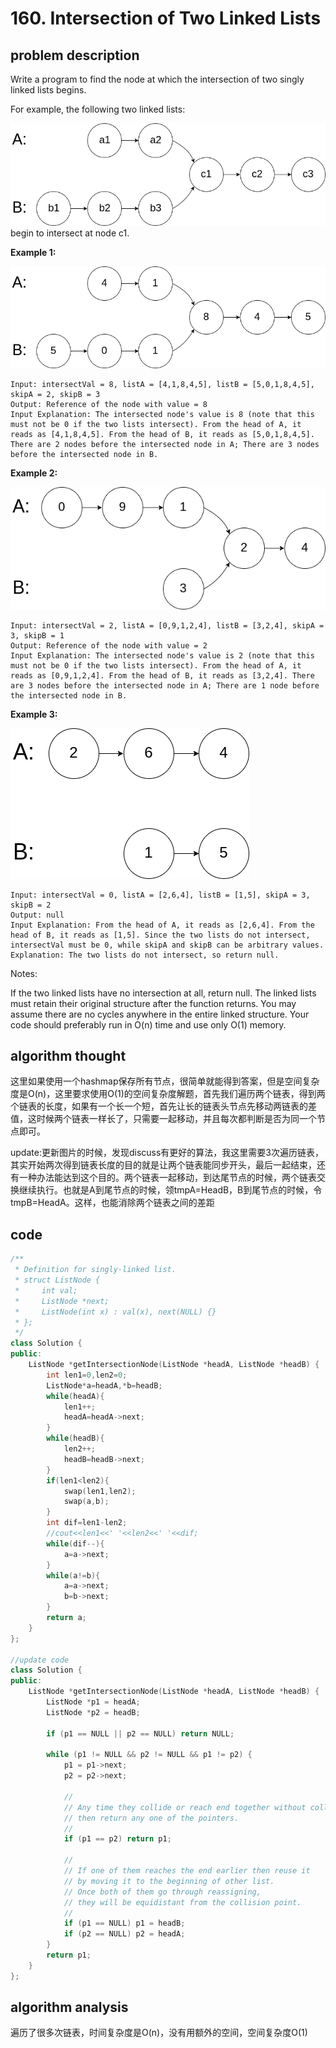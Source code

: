 # 160. Intersection of Two Linked Lists

## problem description

Write a program to find the node at which the intersection of two singly linked lists begins.

For example, the following two linked lists:

![](picture/2019-11-19-21-34-42.png)
begin to intersect at node c1.

**Example 1:**

![](picture/2019-11-19-21-35-16.png)

```text
Input: intersectVal = 8, listA = [4,1,8,4,5], listB = [5,0,1,8,4,5], skipA = 2, skipB = 3
Output: Reference of the node with value = 8
Input Explanation: The intersected node's value is 8 (note that this must not be 0 if the two lists intersect). From the head of A, it reads as [4,1,8,4,5]. From the head of B, it reads as [5,0,1,8,4,5]. There are 2 nodes before the intersected node in A; There are 3 nodes before the intersected node in B.
```

**Example 2:**

![](picture/2019-11-19-21-35-31.png)


```text
Input: intersectVal = 2, listA = [0,9,1,2,4], listB = [3,2,4], skipA = 3, skipB = 1
Output: Reference of the node with value = 2
Input Explanation: The intersected node's value is 2 (note that this must not be 0 if the two lists intersect). From the head of A, it reads as [0,9,1,2,4]. From the head of B, it reads as [3,2,4]. There are 3 nodes before the intersected node in A; There are 1 node before the intersected node in B.
```

**Example 3:**

![](picture/2019-11-19-21-35-58.png)

```
Input: intersectVal = 0, listA = [2,6,4], listB = [1,5], skipA = 3, skipB = 2
Output: null
Input Explanation: From the head of A, it reads as [2,6,4]. From the head of B, it reads as [1,5]. Since the two lists do not intersect, intersectVal must be 0, while skipA and skipB can be arbitrary values.
Explanation: The two lists do not intersect, so return null.
```

Notes:

If the two linked lists have no intersection at all, return null.
The linked lists must retain their original structure after the function returns.
You may assume there are no cycles anywhere in the entire linked structure.
Your code should preferably run in O(n) time and use only O(1) memory.


## algorithm thought

这里如果使用一个hashmap保存所有节点，很简单就能得到答案，但是空间复杂度是O(n)，这里要求使用O(1)的空间复杂度解题，首先我们遍历两个链表，得到两个链表的长度，如果有一个长一个短，首先让长的链表头节点先移动两链表的差值，这时候两个链表一样长了，只需要一起移动，并且每次都判断是否为同一个节点即可。

update:更新图片的时候，发现discuss有更好的算法，我这里需要3次遍历链表，其实开始两次得到链表长度的目的就是让两个链表能同步开头，最后一起结束，还有一种办法能达到这个目的。两个链表一起移动，到达尾节点的时候，两个链表交换继续执行。也就是A到尾节点的时候，领tmpA=HeadB，B到尾节点的时候，令tmpB=HeadA。这样，也能消除两个链表之间的差距

## code

```c++
/**
 * Definition for singly-linked list.
 * struct ListNode {
 *     int val;
 *     ListNode *next;
 *     ListNode(int x) : val(x), next(NULL) {}
 * };
 */
class Solution {
public:
    ListNode *getIntersectionNode(ListNode *headA, ListNode *headB) {
        int len1=0,len2=0;
        ListNode*a=headA,*b=headB;
        while(headA){
            len1++;
            headA=headA->next;
        }
        while(headB){
            len2++;
            headB=headB->next;
        }
        if(len1<len2){
            swap(len1,len2);
            swap(a,b);
        }
        int dif=len1-len2;
        //cout<<len1<<' '<<len2<<' '<<dif;
        while(dif--){
            a=a->next;
        }
        while(a!=b){
            a=a->next;
            b=b->next;
        }
        return a;
    }
};

//update code
class Solution {
public:
    ListNode *getIntersectionNode(ListNode *headA, ListNode *headB) {
        ListNode *p1 = headA;
        ListNode *p2 = headB;
        
        if (p1 == NULL || p2 == NULL) return NULL;

        while (p1 != NULL && p2 != NULL && p1 != p2) {
            p1 = p1->next;
            p2 = p2->next;

            //
            // Any time they collide or reach end together without colliding 
            // then return any one of the pointers.
            //
            if (p1 == p2) return p1;

            //
            // If one of them reaches the end earlier then reuse it 
            // by moving it to the beginning of other list.
            // Once both of them go through reassigning, 
            // they will be equidistant from the collision point.
            //
            if (p1 == NULL) p1 = headB;
            if (p2 == NULL) p2 = headA;
        }        
        return p1;
    }
};

```

## algorithm analysis

遍历了很多次链表，时间复杂度是O(n)，没有用额外的空间，空间复杂度O(1)